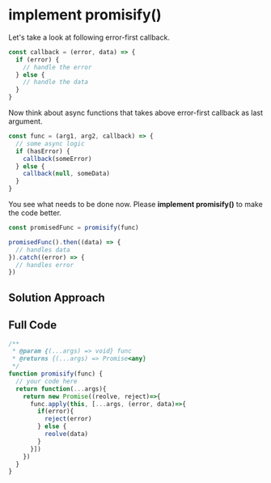 #  implement promisify()

Let's take a look at following error-first callback.

```js
const callback = (error, data) => {
  if (error) {
    // handle the error
  } else {
    // handle the data
  }
}
```

Now think about async functions that takes above error-first callback as last argument.

```js
const func = (arg1, arg2, callback) => {
  // some async logic
  if (hasError) {
    callback(someError)
  } else {
    callback(null, someData)
  }
}
```

You see what needs to be done now. Please **implement promisify()** to make the code better.

```js
const promisedFunc = promisify(func)

promisedFunc().then((data) => {
  // handles data
}).catch((error) => {
  // handles error
})
```

## Solution Approach



## Full Code

```js
/**
 * @param {(...args) => void} func
 * @returns {(...args) => Promise<any}
 */
function promisify(func) {
  // your code here
  return function(...args){
    return new Promise((reolve, reject)=>{
      func.apply(this, [...args, (error, data)=>{
        if(error){
          reject(error)
        } else {
          reolve(data)
        }
      }])
    })
  }
}
```

